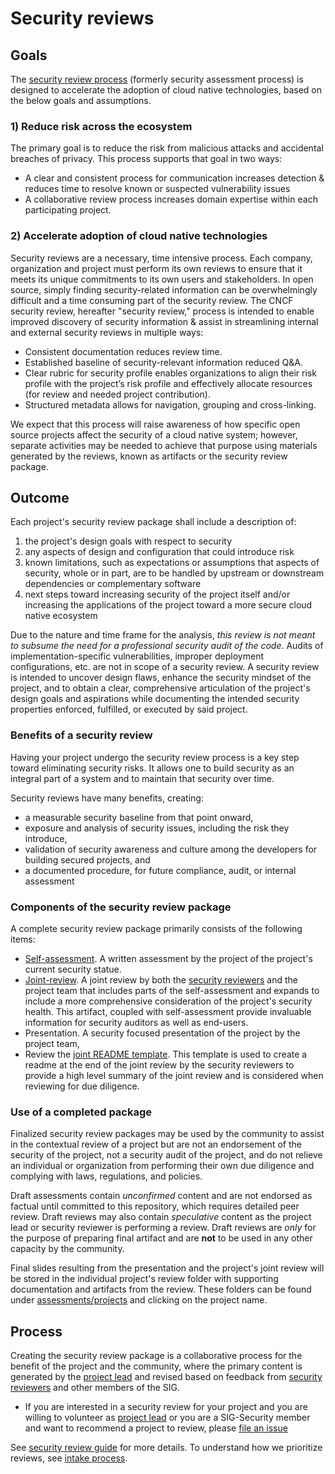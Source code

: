 # Security reviews

## Goals

The [security review process](guide) (formerly security assessment process)
is designed to accelerate the adoption of cloud native technologies, based on
the below goals and assumptions.

### 1) Reduce risk across the ecosystem

The primary goal is to reduce the risk from malicious attacks and accidental
breaches of privacy. This process supports that goal in two ways:

   * A clear and consistent process for communication increases detection &
     reduces time to resolve known or suspected vulnerability issues
   * A collaborative review process increases domain expertise within each
     participating project.

### 2) Accelerate adoption of cloud native technologies

Security reviews are a necessary, time intensive process. Each company,
organization and project must perform its own reviews to ensure that it meets
its unique commitments to its own users and stakeholders. In open source, simply
finding security-related information can be overwhelmingly difficult and a time
consuming part of the security review. The CNCF security review, hereafter
"security review," process is intended to enable improved discovery of
security information & assist in streamlining internal and external security
reviews in multiple ways:

   * Consistent documentation reduces review time.
   * Established baseline of security-relevant information reduced Q&A.
   * Clear rubric for security profile enables organizations to align their risk
     profile with the project’s risk profile and effectively allocate resources
     (for review and needed project contribution).
   * Structured metadata allows for navigation, grouping and cross-linking.

We expect that this process will raise awareness of how specific open source
projects affect the security of a cloud native system; however, separate
activities may be needed to achieve that purpose using materials generated by
the reviews, known as artifacts or the security review package.

## Outcome

Each project's security review package shall include a description of:
1. the project's design goals with respect to security
2. any aspects of design and configuration that could introduce risk
3. known limitations, such as expectations or assumptions that aspects of
   security, whole or in part, are to be handled by upstream or downstream
   dependencies or complementary software
4. next steps toward increasing security of the project itself and/or increasing
   the applications of the project toward a more secure cloud native ecosystem

Due to the nature and time frame for the analysis, *this review is not meant to
subsume the need for a professional security audit of the code*.  Audits of
implementation-specific vulnerabilities, improper deployment configurations, etc.
are not in scope of a security review.  A security review is intended to
uncover design flaws, enhance the security mindset of the project, and to obtain
a clear, comprehensive articulation of the project's design goals and
aspirations while documenting the intended security properties enforced,
fulfilled, or executed by said project.

### Benefits of a security review

Having your project undergo the security review process is a key step toward
eliminating security risks.  It allows one to build security as an integral part
of a system and to maintain that security over time.

Security reviews have many benefits, creating:
* a measurable security baseline from that point onward,
* exposure and analysis of security issues, including the risk they introduce,
* validation of security awareness and culture among the developers for building secured projects, and
* a documented procedure, for future compliance, audit, or internal assessment

### Components of the security review package

A complete security review package primarily consists of the following
items:
* [Self-assessment](guide/self-assessment.md).  A written assessment by the project
of the project's current security statue.
* [Joint-review](guide/joint-review.md). A joint review by both the [security
reviewers](guide/security-reviewer.md) and the project team that includes parts
of the self-assessment and expands to include a more comprehensive consideration
of the project's security health.  This artifact, coupled with self-assessment
provide invaluable information for security auditors as well as end-users.
* Presentation. A security focused presentation of the project by the project
  team,
* Review the [joint README template](guide/joint-readme-template.md).
This template is used to create a readme at the end of the joint
review by the security reviewers to provide a high level summary
of the joint review and is considered when reviewing for due
diligence.

### Use of a completed package

Finalized security review packages may be used by the community to assist in
the contextual review of a project but are not an endorsement of the
security of the project, not a security audit of the project, and do not relieve
an individual or organization from performing their own due diligence and
complying with laws, regulations, and policies.

Draft assessments contain *unconfirmed* content and are not endorsed as factual
until committed to this repository, which requires detailed peer review.  Draft
reviews may also contain *speculative* content as the project lead or security
reviewer is performing a review.  Draft reviews are *only* for the purpose
of preparing final artifact and are **not** to be used in any other capacity by
the community.

Final slides resulting from the presentation and the project's joint review
will be stored in the individual project's review folder with supporting
documentation and artifacts from the review.  These folders can be found under
 [assessments/projects](projects/) and clicking on the project name.

## Process

Creating the security review package is a collaborative process for the
benefit of the project and the community, where the primary content is generated
by the [project lead](guide/project-lead.md) and revised based on feedback from [security reviewers](guide/security-reviewer.md)
and other members of the SIG.

* If you are interested in a security review for your project and you are
  willing to volunteer as [project lead](guide/project-lead.md) or you are a
  SIG-Security member and want to recommend a project to review, please [file an
  issue](https://github.com/cncf/sig-security/issues/new?template=joint-review.md)

See [security review guide](guide) for more details.  To understand how we
prioritize reviews, see [intake process](./intake-process.md).
